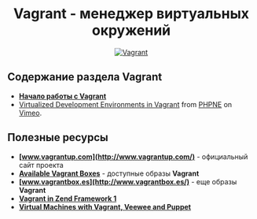 <h1 align="center">
  <a  href="#vagrant"
      class="anchor"
      name="vagrant"><span class="mini-icon mini-icon-link"></span></a>
  Vagrant - менеджер виртуальных окружений
</h1>

<p align="center">
  <a href="https://github.com/uran1980/web-dev-blog/blob/master/Vagrant/README.md">
    <img  style="max-width:100%;"
          alt="Vagrant"
          src="https://raw.github.com/uran1980/web-dev-blog/master/Vagrant/images/vagrant_chilling.png" />
  </a>
</p>

## Содержание раздела Vagrant
* **[Начало работы с Vagrant](https://github.com/uran1980/web-dev-blog/blob/master/Vagrant/getting-started-with-vagrant.md)**
* <a href="http://vimeo.com/42489579">Virtualized Development Environments in Vagrant</a> from <a href="http://vimeo.com/phpne">PHPNE</a> on <a href="http://vimeo.com">Vimeo</a>.


## Полезные ресурсы
* **[www.vagrantup.com](http://www.vagrantup.com/)** - официальный сайт проекта
* **[Available Vagrant Boxes](https://github.com/mitchellh/vagrant/wiki/Available-Vagrant-Boxes)** - доступные образы **Vagrant**
* **[www.vagrantbox.es](http://www.vagrantbox.es/)** - еще образы **Vagrant**
* **[Vagrant in Zend Framework 1](http://akrabat.com/zend-framework/vagrant-in-zf1-trunk/)**
* **[Virtual Machines with Vagrant, Veewee and Puppet](https://github.com/beberlei/whitewashing.de/blob/master/2012/05/31/virtual_machines_with_vagrant__veewee_and_puppet.rst)**
